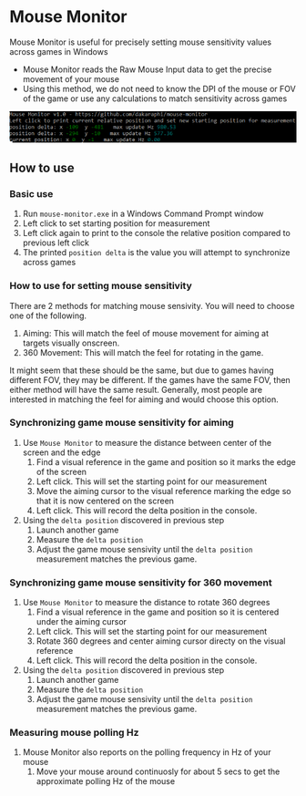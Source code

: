 # Mouse Monitor
Mouse Monitor is useful for precisely setting mouse sensitivity values across games in Windows

- Mouse Monitor reads the Raw Mouse Input data to get the precise movement of your mouse
- Using this method, we do not need to know the DPI of the mouse or FOV of the game or use any calculations to match sensitivity across games

![ScreenShot](mouse-monitor.png)

## How to use
### Basic use
1. Run `mouse-monitor.exe` in a Windows Command Prompt window
1. Left click to set starting position for measurement
1. Left click again to print to the console the relative position compared to previous left click
1. The printed `position delta` is the value you will attempt to synchronize across games

### How to use for setting mouse sensitivity
There are 2 methods for matching mouse sensivity.  You will need to choose one of the following.
1. Aiming:  This will match the feel of mouse movement for aiming at targets visually onscreen.
2. 360 Movement:  This will match the feel for rotating in the game.

It might seem that these should be the same, but due to games having different FOV, they may be different.
If the games have the same FOV, then either method will have the same result.  Generally, most people are interested in matching the feel for aiming and would choose this option.

### Synchronizing game mouse sensitivity for aiming
1. Use `Mouse Monitor` to measure the distance between center of the screen and the edge
    1. Find a visual reference in the game and position so it marks the edge of the screen
    1. Left click.  This will set the starting point for our measurement
    1. Move the aiming cursor to the visual reference marking the edge so that it is now centered on the screen
    1. Left click.  This will record the delta position in the console.
1. Using the `delta position` discovered in previous step
    1. Launch another game
    1. Measure the `delta position`
    1. Adjust the game mouse sensivity until the `delta position` measurement matches the previous game.

### Synchronizing game mouse sensitivity for 360 movement
1. Use `Mouse Monitor` to measure the distance to rotate 360 degrees
    1. Find a visual reference in the game and position so it is centered under the aiming cursor
    1. Left click.  This will set the starting point for our measurement
    1. Rotate 360 degrees and center aiming cursor directy on the visual reference
    1. Left click.  This will record the delta position in the console.
1. Using the `delta position` discovered in previous step
    1. Launch another game
    1. Measure the `delta position`
    1. Adjust the game mouse sensivity until the `delta position` measurement matches the previous game.
    
### Measuring mouse polling Hz
1. Mouse Monitor also reports on the polling frequency in Hz of your mouse
    1.  Move your mouse around continuosly for about 5 secs to get the approximate polling Hz of the mouse

